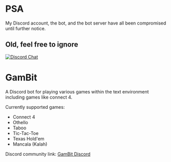 # PSA
My Discord account, the bot, and the bot server have all been compromised until further notice. 




## Old, feel free to ignore

[![Discord Chat](https://top.gg/api/widget/395669095665762304.svg)](https://top.gg/bot/395669095665762304)
</a>

# GamBit
A Discord bot for playing various games within the text environment including games like connect 4.

Currently supported games:
* Connect 4
* Othello
* Taboo
* Tic-Tac-Toe
* Texas Hold'em
* Mancala (Kalah)

Discord community link: [GamBit Discord](https://discord.gg/WYYYNjM)
